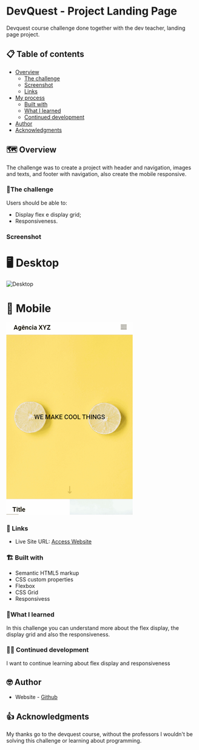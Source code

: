 # DevQuest - Project Landing Page

Devquest course challenge done together with the dev teacher, landing page project.

## 📋 Table of contents

- [Overview](#overview)
  - [The challenge](#the-challenge)
  - [Screenshot](#screenshot)
  - [Links](#links)
- [My process](#my-process)
  - [Built with](#built-with)
  - [What I learned](#what-i-learned)
  - [Continued development](#continued-development)
- [Author](#author)
- [Acknowledgments](#acknowledgments)


## 🗺️ Overview

The challenge was to create a project with header and navigation, images and texts, and footer with navigation, also create the mobile responsive.

### 📝The challenge

Users should be able to:

- Display flex e display grid;
- Responsiveness.

### Screenshot

# 🖥️ Desktop

<img src="/images/desktop.gif" alt="Desktop">

# 📱 Mobile

<img src="/images/mobile.gif" alt="Mobile">


### 🔗 Links

- Live Site URL: [Access Website](https://ericrdgs.github.io/Project-Landing-Page/)

### 🏗️ Built with

- Semantic HTML5 markup
- CSS custom properties
- Flexbox
- CSS Grid
- Responsivess


### 📖What I learned

In this challenge you can understand more about the flex display, the display grid and also the responsiveness.

### 🐱‍💻 Continued development

I want to continue learning about flex display and responsiveness


## 🤓 Author

- Website - [Github](https://github.com/EricRDGS)

## 👍 Acknowledgments

My thanks go to the devquest course, without the professors I wouldn't be solving this challenge or learning about programming.

